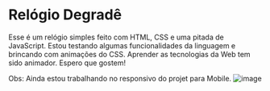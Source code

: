# Relógio Degradê  
Esse é um relógio simples feito com HTML, CSS e uma pitada de JavaScript. Estou testando algumas funcionalidades da linguagem e brincando com animações do CSS. Aprender as tecnologias da Web tem sido animador. Espero que gostem!

Obs: Ainda estou trabalhando no responsivo do projet para Mobile.
![image](https://user-images.githubusercontent.com/105068717/223583911-fce30fd5-c43b-423b-98c6-8fb9268f1179.png)
